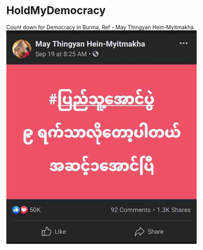 # HoldMyDemocracy
Count down for Democracy in Burma,
 Ref - May Thingyan Hein-Myitmakha
 <img src="fbpost.jpg"/>
